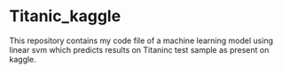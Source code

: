 # Titanic_kaggle
This repository contains my code file of a machine learning model using linear svm which predicts results on Titaninc test sample as present on kaggle.
